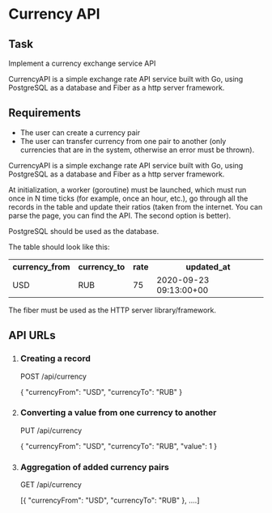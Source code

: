 <!DOCTYPE html>
<html>
<head>

</head>
<body>
  <h1>Currency API</h1>
  <h2>Task</h2>
  <p>Implement a currency exchange service API</p>
  <p>CurrencyAPI is a simple exchange rate API service built with Go, using PostgreSQL as a database and Fiber as a http server framework. </p>
  
  <h2>Requirements</h2>
  <ul>
    <li>The user can create a currency pair</li>
    <li>The user can transfer currency from one pair to another (only currencies that are in the system, otherwise an error must be thrown).</li>
  </ul>
  <p>CurrencyAPI is a simple exchange rate API service built with Go, using PostgreSQL as a database and Fiber as a http server framework. </p>
  <p></p>
  <p>At initialization, a worker (goroutine) must be launched, which must run once in N time ticks (for example, once an hour, etc.), go through all the records in the table and update their ratios (taken from the internet. You can parse the page, you can find the API. The second option is better).</p>
  <p>PostgreSQL should be used as the database.</p>
  <p>The table should look like this:</p>
  <table>
    <tr>
      <th>currency_from</th>
      <th>currency_to</th>
      <th>rate</th>
      <th>updated_at</th>
    </tr>
    <tr>
      <td>USD</td>
      <td>RUB</td>
      <td>75</td>
      <td>2020-09-23 09:13:00+00</td>
    </tr>
  </table>
  <p>The fiber must be used as the HTTP server library/framework.</p>
  <h2>API URLs</h2>
  <ol>
    <li>
      <h3>Creating a record</h3>
      <p>POST /api/currency</p>
      <p>{ "currencyFrom": "USD", "currencyTo": "RUB" }</p>
    </li>
    <li>
      <h3>Converting a value from one currency to another</h3>
      <p>PUT /api/currency</p>
      <p>{ "currencyFrom": "USD", "currencyTo": "RUB", "value": 1 }</p>
    </li>
    <li>
      <h3>Aggregation of added currency pairs</h3>
      <p>GET /api/currency</p>
      <p>[{ "currencyFrom": "USD", "currencyTo": "RUB" }, ….]</p>
    </li>
  </ol>
</body>
</html>
